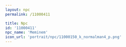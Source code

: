 ```yaml
---
layout: npc
permalink: /11000411

title: Npc
id: '11000411'
npc_name: 'Meminem'
icon_url: 'portrait/npc/11000150_k_normalman4_p.png'
---
```

